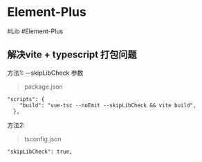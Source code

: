 # Element-Plus

#Lib #Element-Plus

## 解决vite + typescript 打包问题

方法1: --skipLibCheck 参数

> package.json

```
"scripts": {
    "build": "vue-tsc --noEmit --skipLibCheck && vite build",
  },
```

方法2:

> tsconfig.json

```
"skipLibCheck": true,
```